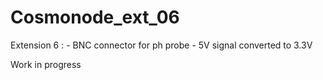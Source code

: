 # Cosmonode_ext_06

Extension 6  : - BNC connector for ph probe 
	       - 5V signal converted to 3.3V

Work in progress 
